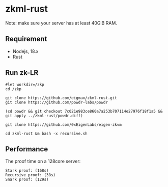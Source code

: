 # zkml-rust

Note: make sure your server has at least 40GiB RAM.
## Requirement 

* Nodejs, 18.x
* Rust

## Run zk-LR

```
#let workdir=/zkp
cd /zkp 

git clone https://github.com/eigmax/zkml-rust.git
git clone https://github.com/powdr-labs/powdr

(cd powdr && git checkout 7c021e983ce860a7a253b707114e27976f18f1a5 && git apply ../zkml-rust/powdr.diff)

git clone https://github.com/0xEigenLabs/eigen-zkvm

cd zkml-rust && bash -x recursive.sh
```

## Performance

The proof time on a 128core server:
```
Stark proof: (168s)
Recursive proof: (38s)
Snark proof: (129s)
```
